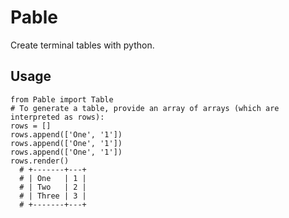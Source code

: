 Pable
=====
Create terminal tables with python.

Usage
-----
```
from Pable import Table
# To generate a table, provide an array of arrays (which are interpreted as rows):
rows = []
rows.append(['One', '1'])
rows.append(['One', '1'])
rows.append(['One', '1'])
rows.render()
  # +-------+---+
  # | One   | 1 |
  # | Two   | 2 |
  # | Three | 3 |
  # +-------+---+
```
